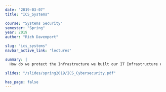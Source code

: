 ```yaml
---
date: "2019-03-07"
title: "ICS_Systems"

course: "Systems Security"
semester: "Spring"
year: 2019
author: "Rich Davenport"

slug: "ics_systems"
navbar_active_link: "lectures"

summary: |
  How do we protect the Infrastructure we built our IT Infrastructure on?

slides: "/slides/spring2019/ICS_Cybersecurity.pdf"

has_page: false
---
```

